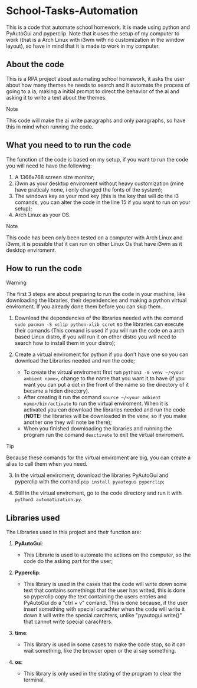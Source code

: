 # __School-Tasks-Automation__

This is a code that automate school homework. It is made using python and PyAutoGui and pyperclip. Note that it uses the setup of my computer to work (that is a Arch Linux with i3wm with no customization in the window layout), so have in mind that it is made to work in my computer.

## __About the code__

This is a RPA project about automating school homework, it asks the user about how many themes he needs to search and it automate the process of going to a ia, making a initial prompt to direct the behavior of the ai and asking it to write a text about the themes.

> [!NOTE]
> This code will make the ai write paragraphs and only paragraphs, so have this in mind when running the code.

## __What you need to to run the code__

The function of the code is based on my setup, if you want to run the code you will need to have the following:

1. A 1366x768 screen size monitor;
2. i3wm as your desktop enviroment without heavy customization (mine have praticaly none, i only changed the fonts of the system);
3. The windows key as your mod key (this is the key that will do the i3 comands, you can alter the code in the line 15 if you want to run on your setup);
4. Arch Linux as your OS.

> [!NOTE]
> This code has been only been tested on a computer with Arch Linux and i3wm, it is possible that it can run on other Linux Os that have i3wm as it desktop enviroment.

## __How to run the code__

> [!WARNING]
> The first 3 steps are about preparing to run the code in your machine, like downloading the libraries, their dependencies and making a python virtual enviroment. If you already done them before you can skip them.

1. Download the dependencies of the libraries needed with the comand `sudo pacman -S xclip python-xlib scrot` so the libraries can execute their comands (This comand is used if you will run the code on a arch based Linux distro, if you will run it on other distro you will need to search how to install them in your distro);

2. Create a virtual enviroment for python if you don't have one so you can download the Libraries needed and run the code;
    - To create the virtual enviroment first run `python3 -m venv ~/<your ambient name>`, change <your ambient name> to the name that you want it to have (if you want you can put a dot in the front of the name so the directory of it became a hiden directory).
    - After creating it run the comand `source ~/<your ambient name>/bin/activate` to run the virtual enviroment. When it is activated you can download the libraries needed and run the code (__NOTE:__ the libraries will be downloaded in the venv, so if you make another one they will note be there);
    - When you finished downloading the libraries and running the program run the comand `deactivate` to exit the virtual enviroment.

> [!TIP]
> Because these comands for the virtual enviroment are big, you can create a alias to call them when you need.

3. In the virtual enviroment, download the libraries PyAutoGui and pyperclip with the comand `pip install pyautogui pyperclip`;

4. Still in the virtual enviroment, go to the code directory and run it with `python3 automatization.py`.

## __Libraries used__

The Libraries used in this project and their function are:

1. __PyAutoGui__:
    - This Librarie is used to automate the actions on the computer, so the code do the asking part for the user;

2. __Pyperclip__:
    - This library is used in the cases that the code will write down some text that contains somethings that the user has writed, this is done so pyperclip copy the text containing the users entries and PyAutoGui do a "ctrl + v" comand. This is done because, if the user insert something with special carachter when the code will write it down it will write the special carchters, unlike "pyautogui.write()" that cannot write special carachters.

3. __time__:
    - This library is used in some cases to make the code stop, so it can wait something, like the browser open or the ai say something.

4. __os__:
   - This library is only used in the stating of the program to clear the terminal.
